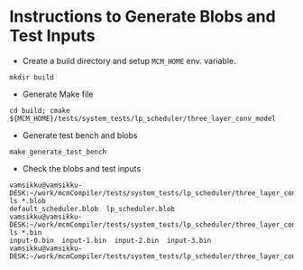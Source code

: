 # Instructions to Generate Blobs and Test Inputs

* Create a build directory and setup ``MCM_HOME`` env. variable.
 ```
 mkdir build
 ```
* Generate Make file
```
cd build; cmake ${MCM_HOME}/tests/system_tests/lp_scheduler/three_layer_conv_model
```

* Generate test bench and blobs
```
make generate_test_bench
```

* Check the blobs and test inputs
```
vamsikku@vamsikku-DESK:~/work/mcmCompiler/tests/system_tests/lp_scheduler/three_layer_conv_model/build$ ls *.blob
default_scheduler.blob  lp_scheduler.blob
vamsikku@vamsikku-DESK:~/work/mcmCompiler/tests/system_tests/lp_scheduler/three_layer_conv_model/build$ ls *.bin
input-0.bin  input-1.bin  input-2.bin  input-3.bin
vamsikku@vamsikku-DESK:~/work/mcmCompiler/tests/system_tests/lp_scheduler/three_layer_conv_model/build$ 
```

